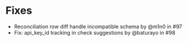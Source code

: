 # Fixes

* Reconciliation row diff handle incompatible schema by @m1n0 in #97
* Fix: api\_key\_id tracking in check suggestions by @baturayo in #98
